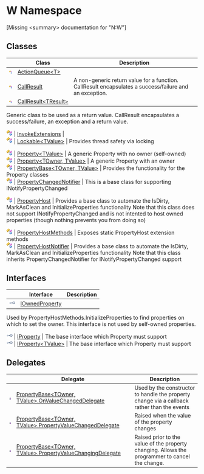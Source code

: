 W Namespace
===========

[Missing &lt;summary> documentation for "N:W"]



Classes
-------

                | Class                                | Description                                                                                                                                                                                                                                             
--------------- | ------------------------------------ | ------------------------------------------------------------------------------------------------------------------------------------------------------------------------------------------------------------------------------------------------------- 
![Public class] | [ActionQueue&lt;T>][1]               |                                                                                                                                                                                                                                                         
![Public class] | [CallResult][2]                      | A non-generic return value for a function. CallResult encapsulates a success/failure and an exception.                                                                                                                                                  
![Public class] | [CallResult&lt;TResult>][3]          | 
Generic class to be used as a return value. CallResult encapsulates a success/failure, an exception and a return value.
                                                                                                                             
![Public class] | [InvokeExtensions][4]                |                                                                                                                                                                                                                                                         
![Public class] | [Lockable&lt;TValue>][5]             | 
Provides thread safety via locking
                                                                                                                                                                                                                  
![Public class] | [Property&lt;TValue>][6]             | A generic Property with no owner (self-owned)                                                                                                                                                                                                           
![Public class] | [Property&lt;TOwner, TValue>][7]     | A generic Property with an owner                                                                                                                                                                                                                        
![Public class] | [PropertyBase&lt;TOwner, TValue>][8] | Provides the functionality for the Property classes                                                                                                                                                                                                     
![Public class] | [PropertyChangedNotifier][9]         | 
This is a base class for supporting INotifyPropertyChanged
                                                                                                                                                                                          
![Public class] | [PropertyHost][10]                   | 
Provides a base class to automate the IsDirty, MarkAsClean and InitializeProperties functionality Note that this class does not support INotifyPropertyChanged and is not intented to host owned properties (though nothing prevents you from doing so)
 
![Public class] | [PropertyHostMethods][11]            | Exposes static PropertyHost extension methods                                                                                                                                                                                                           
![Public class] | [PropertyHostNotifier][12]           | 
Provides a base class to automate the IsDirty, MarkAsClean and InitializeProperties functionality Note that this class inherits PropertyChangedNotifier for INotifyPropertyChanged support
                                                          


Interfaces
----------

                    | Interface                  | Description                                                                                                                                         
------------------- | -------------------------- | --------------------------------------------------------------------------------------------------------------------------------------------------- 
![Public interface] | [IOwnedProperty][13]       | 
Used by PropertyHostMethods.InitializeProperties to find properties on which to set the owner. This interface is not used by self-owned properties.
 
![Public interface] | [IProperty][14]            | The base interface which Property must support                                                                                                      
![Public interface] | [IProperty&lt;TValue>][15] | The base interface which Property must support                                                                                                      


Delegates
---------

                   | Delegate                                                            | Description                                                                                     
------------------ | ------------------------------------------------------------------- | ----------------------------------------------------------------------------------------------- 
![Public delegate] | [PropertyBase&lt;TOwner, TValue>.OnValueChangedDelegate][16]        | Used by the constructor to handle the property change via a callback rather than the events     
![Public delegate] | [PropertyBase&lt;TOwner, TValue>.PropertyValueChangedDelegate][17]  | Raised when the value of the property changes                                                   
![Public delegate] | [PropertyBase&lt;TOwner, TValue>.PropertyValueChangingDelegate][18] | Raised prior to the value of the property changing. Allows the programmer to cancel the change. 

[1]: ActionQueue_1/README.md
[2]: CallResult/README.md
[3]: CallResult_1/README.md
[4]: InvokeExtensions/README.md
[5]: Lockable_1/README.md
[6]: Property_1/README.md
[7]: Property_2/README.md
[8]: PropertyBase_2/README.md
[9]: PropertyChangedNotifier/README.md
[10]: PropertyHost/README.md
[11]: PropertyHostMethods/README.md
[12]: PropertyHostNotifier/README.md
[13]: IOwnedProperty/README.md
[14]: IProperty/README.md
[15]: IProperty_1/README.md
[16]: PropertyBase_2_OnValueChangedDelegate/README.md
[17]: PropertyBase_2_PropertyValueChangedDelegate/README.md
[18]: PropertyBase_2_PropertyValueChangingDelegate/README.md
[19]: ../_icons/Help.png
[Public class]: ../_icons/pubclass.gif "Public class"
[Public interface]: ../_icons/pubinterface.gif "Public interface"
[Public delegate]: ../_icons/pubdelegate.gif "Public delegate"